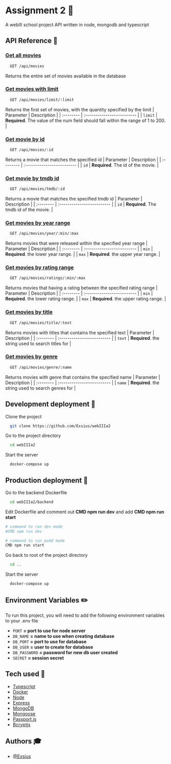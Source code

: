 
# Assignment 2 💬

A webIII school project API written in node, mongodb and typescript

## API Reference 🤌

### [Get all movies](https://a2.simphub.online/api/movies)
```bash
  GET /api/movies
```
Returns the entire set of movies available in the database

### [Get movies with limit](https://a2.simphub.online/api/movies/limit/5)
```bash
  GET /api/movies/limit/:limit
```
Returns the first set of movies, with the quantity specified by the limit
| Parameter | Description                |
| :-------- | :------------------------- |
| `limit` | **Required**. The value of the num field should fall within the range of 1 to 200. |

### [Get movie by id](https://a2.simphub.online/api/movies/13)
```bash
  GET /api/movies/:id
```
Returns a movie that matches the specified id
| Parameter | Description                |
| :-------- | :------------------------- |
| `id` | **Required**. The id of the movie. |

### [Get movie by tmdb id](https://a2.simphub.online/api/movies/tmdb/186)
```bash
  GET /api/movies/tmdb/:id
```
Returns a movie that matches the specified tmdb id
| Parameter | Description                |
| :-------- | :------------------------- |
| `id` | **Required**. The tmdb id of the movie. |

### [Get movies by year range](https://a2.simphub.online/api/movies/year/1999/2001)
```bash
  GET /api/movies/year/:min/:max
```
Returns movies that were released within the specified year range
| Parameter | Description                |
| :-------- | :------------------------- |
| `min` | **Required**. the lower year range. |
| `max` | **Required**. the upper year range. |

### [Get movies by rating range](https://a2.simphub.online/api/movies/ratings/3/6)
```bash
  GET /api/movies/ratings/:min/:max
```
Returns movies that having a rating between the specified rating range
| Parameter | Description                |
| :-------- | :------------------------- |
| `min` | **Required**. the lower rating range. |
| `max` | **Required**. the upper rating range. |

### [Get movies by title](https://a2.simphub.online/api/movies/title/simp)
```bash
  GET /api/movies/title/:text
```
Returns movies with titles that contains the specified text
| Parameter | Description                |
| :-------- | :------------------------- |
| `text` | **Required**. the string used to search titles for |

### [Get movies by genre](https://a2.simphub.online/api/movies/genre/drama)
```bash
  GET /api/movies/genre/:name
```
Returns movies with genre that contains the specified name
| Parameter | Description                |
| :-------- | :------------------------- |
| `name` | **Required**. the string used to search genres for |

## Development deployment 🚧

Clone the project

```bash
  git clone https://github.com/Exsius/webIIIa2
```

Go to the project directory

```bash
  cd webIIIa2
```

Start the server

```bash
  docker-compose up
```

## Production deployment 🚧

Go to the backend Dockerfile

```bash
  cd webIIIa2/backend
```

Edit Dockerfile and comment out __CMD npm run dev__ and add __CMD npm run start__

```bash
# command to run dev mode
#CMD npm run dev

# command to run podd mode
CMD npm run start
```

Go back to root of the project directory

```bash
  cd ..
```

Start the server

```bash
  docker-compose up
```

## Environment Variables ✏️

To run this project, you will need to add the following environment variables to your .env file

- `PORT` __= port to use for node server__
- `DB_NAME` __= name to use when creating database__
- `DB_PORT` __= port to use for database__
- `DB_USER` __= user to create for database__
- `DB_PASSWORD` __= password for new db user created__
- `SECRET` __= session secret__

## Tech used 🔧

- [Typescript](https://www.typescriptlang.org/)
- [Docker](https://www.docker.com/)
- [Node](https://nodejs.org)
- [Express](https://expressjs.com/)
- [MongoDB](www.mongodb.com)
- [Mongoose](mongoosejs.com)
- [Passport.js](https://www.passportjs.org/)
- [Bcryptjs](https://www.npmjs.com/package/bcryptjs)

## Authors 🎓

- [@Exsius](https://www.github.com/exsius)

